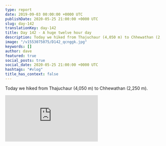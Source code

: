 ```yaml
---
type: report
date: 2019-09-03 00:00:00 +0000 UTC
publishDate: 2020-05-25 21:00:00 +0000 UTC
slug: day-142
translationKey: day-142
title: Day 142 - A huge twelve hour day
description: Today we hiked from Thajuchaur (4,050 m) to Chhewathan (2,250 m).
image: "/v1553075075/D142_qcnggk.jpg"
keywords: []
author: dave
featured: true
social_posts: true
social_date: 2020-05-25 21:00:00 +0000 UTC
hashtags: "#vlog"
title_has_context: false
---
```


Today we hiked from Thajuchaur (4,050 m) to Chhewathan (2,250 m).

<iframe src="https://www.youtube.com/embed/ps7iIKmZArw" frameborder="0" allow="accelerometer; autoplay; encrypted-media; gyroscope; picture-in-picture" allowfullscreen></iframe>

